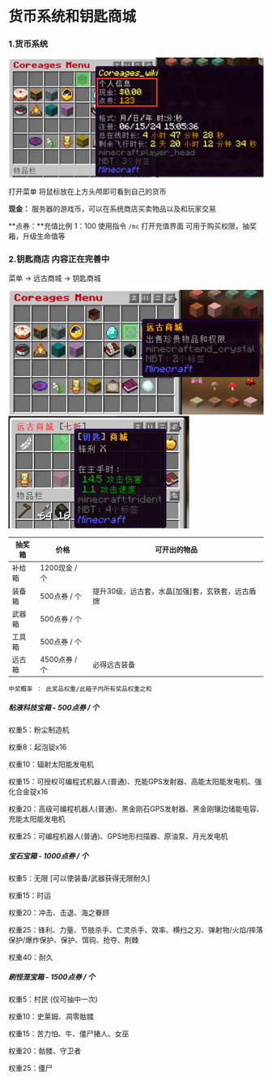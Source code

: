 # 货币系统和钥匙商城

### 1.货币系统

![money](../Newplayer/image/个人经济.png)

打开菜单 将鼠标放在上方头颅即可看到自己的货币

**现金：** 服务器的游戏币，可以在系统商店买卖物品以及和玩家交易

**点券：**充值比例 1：100 使用指令 `/mc` 打开充值界面 可用于购买权限，抽奖箱，升级生命值等



### 2.钥匙商店 内容正在完善中

菜单 → 远古商城 → 钥匙商城

![image-20240615200719280](../Newplayer/image/远古商城.png)![image-20240615200749727](../Newplayer/image/钥匙商城.png)

| 抽奖箱 | 价格          | 可开出的物品                                     |
| ------ | ------------- | ------------------------------------------------ |
| 补给箱 | 1200现金 / 个 |                                                  |
| 装备箱 | 500点券 / 个  | 提升30级，远古套，水晶[加强]套，玄铁套，远古盾牌 |
| 武器箱 | 500点券 / 个  |                                                  |
| 工具箱 | 500点券 / 个  |                                                  |
| 远古箱 | 4500点券 / 个 | 必得远古装备                                     |





`中奖概率 ： 此奖品权重/此箱子内所有奖品权重之和`

##### **粘液科技宝箱 - 500点券 / 个**

权重5：粉尘制造机

权重8：起泡锭x16

权重10：辐射太阳能发电机

权重15：可授权可编程式机器人(普通)、充能GPS发射器、高能太阳能发电机、强化合金锭x16

权重20：高级可编程机器人(普通)、黑金刚石GPS发射器、黑金刚镶边储能电容、充能太阳能发电机

权重25：可编程机器人(普通)、GPS地形扫描器、原油泵、月光发电机



##### **宝石宝箱 - 1000点券 / 个**

权重5：无限 [可以使装备/武器获得无限耐久]

权重15：时运

权重20：冲击、击退、海之眷顾

权重25：锋利、力量、节肢杀手、亡灵杀手、效率、横扫之刃、弹射物/火焰/摔落保护/爆炸保护、保护、饵钩、抢夺、荆棘

权重40：耐久



##### **刷怪笼宝箱 - 1500点券 / 个**

权重5：村民 (仅可抽中一次)

权重10：史莱姆、凋零骷髅

权重15：苦力怕、牛、僵尸猪人、女巫

权重20：骷髅、守卫者

权重25：僵尸

















